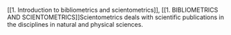 [[1. Introduction to bibliometrics and scientometrics]], [[1. BIBLIOMETRICS AND SCIENTOMETRICS]]Scientometrics deals with scientific publications in the disciplines in natural and physical sciences.
